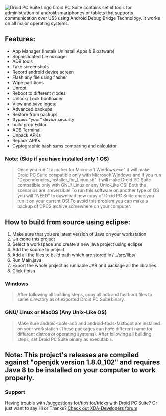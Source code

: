 ![Droid PC Suite Logo](https://imagizer.imageshack.us/v2/xq90/922/jccKMG.png)
Droid PC Suite contains set of tools for administration of android smartphones or tablets that supports communication over USB using Android Debug Bridge Technology. It works on all major operating systems.

## Features:
* App Manager (Install/ Uninstall Apps & Bloatware)
* Sophisticated file manager
* ADB tools
* Take screenshots
* Record android device screen
* Flash any file using flasher
* Wipe partitions
* Unroot
* Reboot to different modes
* Unlock/ Lock bootloader
* View and save logcat
* Advanced backups
* Restore from backups
* Bypass “your” device security
* build.prop Editor
* ADB Terminal
* Unpack APKs
* Repack APKs
* Cyptographic hash sums comparing and calculator

### Note: (Skip if you have installed only 1 OS)
>Once you run "Launcher for Microsoft Windows.exe" it will make Droid PC Suite compatible only with Microsoft Windows and if you run "Dependencies_Installer_for_Linux.sh" it will make Droid PC Suite compatible only with GNU/ Linux or any Unix-Like OS! Both the scenarios are irreversible! To run this software on another type of OS you will "NEED" to download new copy of Droid PC Suite once you run it on your current OS! To avoid this problem you can make a backup of DPCS archive somewhere on your computer.

## How to build from source using eclipse:

1. Make sure that you are latest version of Java on your workstation
2. Git clone this project
3. Select a workspace and create a new java project using eclipse
4. Add the source to project
5. Add all the files to build path which are stored in /.../src/libs/
6. Run Main.java
7. Export the whole project as runnable JAR and package all the libraries
8. Click finish

### Windows
> After following all building steps, copy all adb and fastboot files to same directory as of exported Droid PC Suite binary.

### GNU/ Linux or MacOS (Any Unix-Like OS)
> Make sure android-tools-adb and android-tools-fastboot are installed on your workstation (These packages can have different name for different distros or operating systems). After following all building steps, set Droid PC Suite binary as executable.

## Note: This project's releases are compiled against "openjdk version 1.8.0_102" and requires Java 8 to be installed on your computer to work properly.
### Support
Having trouble with /suggestions for/tips for/tricks with Droid PC Suite? Or just want to say Hi or Thanks? [Check out XDA-Developers forum](http://forum.xda-developers.com/android/development/tool-droid-pc-suite-t3398599)
